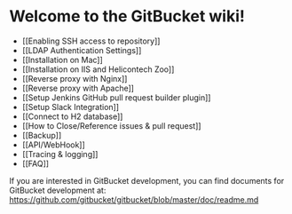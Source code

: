 Welcome to the GitBucket wiki!
====
 * [[Enabling SSH access to repository]]
 * [[LDAP Authentication Settings]]
 * [[Installation on Mac]]
 * [[Installation on IIS and Helicontech Zoo]]
 * [[Reverse proxy with Nginx]]
 * [[Reverse proxy with Apache]]
 * [[Setup Jenkins GitHub pull request builder plugin]]
 * [[Setup Slack Integration]]
 * [[Connect to H2 database]]
 * [[How to Close/Reference issues & pull request]]
 * [[Backup]]
 * [[API/WebHook]]
 * [[Tracing & logging]]
 * [[FAQ]]

If you are interested in GitBucket development, you can find documents for GitBucket development at: https://github.com/gitbucket/gitbucket/blob/master/doc/readme.md